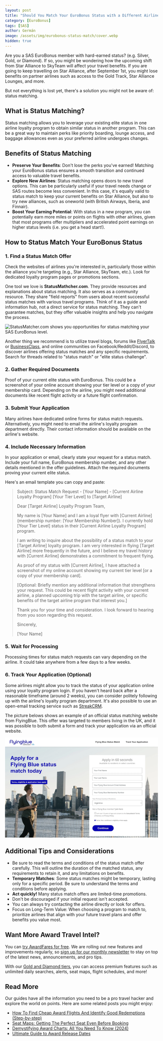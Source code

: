 ```yaml
---
layout: post
title: "Should You Match Your EuroBonus Status with a Different Airline? (Yes)"
category: [EuroBonus]
tags: [SAS]
author: Germán
image: /assets/img/eurobonus-status-match/cover.webp
hidden: true
---
```


Are you a SAS EuroBonus member with hard-earned status? (e.g. Silver, Gold, or Diamond). If so, you might be wondering how the upcoming shift from Star Alliance to SkyTeam will affect your travel benefits. If you are going to keep travelling on Star Alliance, after September 1st, you might lose benefits on partner airlines such as access to the Gold Track, Star Alliance Lounges, and more.

But not everything is lost yet, there's a solution you might not be aware of: status matching.

## What is Status Matching?

Status matching allows you to leverage your existing elite status in one airline loyalty program to obtain similar status in another program. This can be a great way to maintain perks like priority boarding, lounge access, and baggage allowances even as your preferred airline undergoes changes.

## Benefits of Status Matching

* **Preserve Your Benefits**: Don't lose the perks you've earned! Matching your EuroBonus status ensures a smooth transition and continued access to valuable travel benefits.
* **Explore New Airlines**: Status matching opens doors to new travel options. This can be particularly useful if your travel needs change or SAS routes become less convenient. In this case, it's equally valid to status match to keep your current benefits on Star Alliance, but also to try new alliances, such as oneworld (with British Airways, Iberia, and Finnair).
* **Boost Your Earning Potential**: With status in a new program, you can potentially earn more miles or points on flights with other airlines, given that most programs offer multipliers and accelerated point earnings on higher status levels (i.e. you get a head start!).

## How to Status Match Your EuroBonus Status

### 1. Find a Status Match Offer

Check the websites of airlines you're interested in, particularly those within the alliance you're targeting (e.g., Star Alliance, SkyTeam, etc.). Look for dedicated loyalty program pages or promotions sections.

One tool we love is **StatusMathcher.com**. They provide resources and explanations about status matching. It also serves as a community resource. They share "field reports" from users about recent successful status matches with various travel programs. Think of it as a guide and information hub, not a direct service for status matching. They can't guarantee matches, but they offer valuable insights and help you navigate the process.

<img src="../assets/img/eurobonus-status-match/statsmatchercom.webp" alt="StatusMatcher.com shows you opportunities for status matching your SAS EuroBonus level." class="noborder"/>

Another thing we recommend is to utilize travel blogs, forums like [FlyerTalk](https://www.flyertalk.com/) or [BusinessClass](https://businessclass.se/), and online communities on Facebook/Reddit/Discord, to discover airlines offering status matches and any specific requirements. Search for threads related to "status match" or "elite status challenge".

### 2. Gather Required Documents

Proof of your current elite status with EuroBonus. This could be a screenshot of your online account showing your tier level or a copy of your membership card. Depending on the airline, you might need additional documents like recent flight activity or a future flight confirmation.

### 3. Submit Your Application

Many airlines have dedicated online forms for status match requests. Alternatively, you might need to email the airline's loyalty program department directly. Their contact information should be available on the airline's website.

### 4. Include Necessary Information

In your application or email, clearly state your request for a status match. Include your full name, EuroBonus membership number, and any other details mentioned in the offer guidelines. Attach the required documents proving your current elite status.

Here's an email template you can copy and paste:

> Subject: Status Match Request - [Your Name] - [Current Airline Loyalty Program] [Your Tier Level] to [Target Airline]
>
> Dear [Target Airline] Loyalty Program Team,
>
> My name is [Your Name] and I am a loyal flyer with [Current Airline] (membership number: [Your Membership Number]). I currently hold [Your Tier Level] status in their [Current Airline Loyalty Program] program.
>
> I am writing to inquire about the possibility of a status match to your [Target Airline] loyalty program. I am very interested in flying [Target Airline] more frequently in the future, and I believe my travel history with [Current Airline] demonstrates a commitment to frequent flying.
>
> As proof of my status with [Current Airline], I have attached a screenshot of my online account showing my current tier level [or a copy of your membership card]. 
>
> [Optional: Briefly mention any additional information that strengthens your request. This could be recent flight activity with your current airline, a planned upcoming trip with the target airline, or specific benefits of the target airline program that interest you.]
>
> Thank you for your time and consideration. I look forward to hearing from you soon regarding this request.
>
> Sincerely,
>
> [Your Name]

### 5. Wait for Processing

Processing times for status match requests can vary depending on the airline. It could take anywhere from a few days to a few weeks.

### 6. Track Your Application (Optional)

Some airlines might allow you to track the status of your application online using your loyalty program login. If you haven't heard back after a reasonable timeframe (around 2 weeks), you can consider politely following up with the airline's loyalty program department. It's also possible to use an open-email tracking service such as [StreakCRM](https://www.streak.com/).

The picture belows shows an example of an official status matching website from FlyingBlue. This offer was targeted to members living in the UK, and it was possible to both submit a form and track your application via an official website.

<img src="../assets/img/eurobonus-status-match/fb-statusmatch.webp" alt="FlyingBlue Status Match online submission form and tracking." class="noborder"/>

## Additional Tips and Considerations

* Be sure to read the terms and conditions of the status match offer carefully. This will outline the duration of the matched status, any requirements to retain it, and any limitations on benefits.
* **Temporary Matches**: Some status matches might be temporary, lasting only for a specific period. Be sure to understand the terms and conditions before applying.
* **Act quickly!** Many status match offers are limited-time promotions.
* Don't be discouraged if your initial request isn't accepted.
* You can always try contacting the airline directly or look for offers.
* Focus on Long-Term Value: When choosing a program to match to, prioritize airlines that align with your future travel plans and offer benefits you value most.

## Want More Award Travel Intel?

You can [try AwardFares for free](https://awardfares.com/). We are rolling out new features and improvements regularly, so [sign up for our monthly newsletter](https://awardfares.com/newsletter) to stay on top of the latest news, announcements, and pro tips.

With our [Gold and Diamond tiers](https://awardfares.com/pricing), you can access premium features such as unlimited daily searches, alerts, seat maps, flight schedules, and more!

## Read More

Our guides have all the information you need to be a pro travel hacker and explore the world on points. Here are some related posts you might enjoy:

* [How To Find Cheap Award Flights And Identify Good Redemptions (Step-by-step)](https://blog.awardfares.com/how-to-find-cheap-award-flights/)
* [Seat Maps: Getting The Perfect Seat Even Before Booking](https://blog.awardfares.com/seatmaps-guide/)
* [Demystifying Award Charts: All You Need To Know (2024)](https://blog.awardfares.com/demystifying-award-charts/)
* [Ultimate Guide to Award Release Dates](https://blog.awardfares.com/ultimate-guide-to-award-release-dates/)
